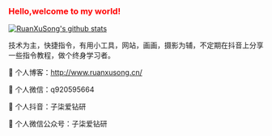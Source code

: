### <span style="color:red;">Hello,welcome to my world!</span>
[![RuanXuSong's github stats](https://github-readme-stats.vercel.app/api?username=RuanXuSong)](https://github.com/RuanXuSong/github-readme-stats)

技术为主，快捷指令，有用小工具，网站，画画，摄影为辅，不定期在抖音上分享一些指令教程，做个终身学习者。

🍓 个人博客：http://www.ruanxusong.cn/

🍉 个人微信：q920595664

🍎 个人抖音：子柒爱钻研

🍍 个人微信公众号：子柒爱钻研
